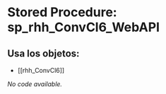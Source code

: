 # Stored Procedure: sp_rhh_ConvCl6_WebAPI

## Usa los objetos:
- [[rhh_ConvCl6]]

*No code available.*
